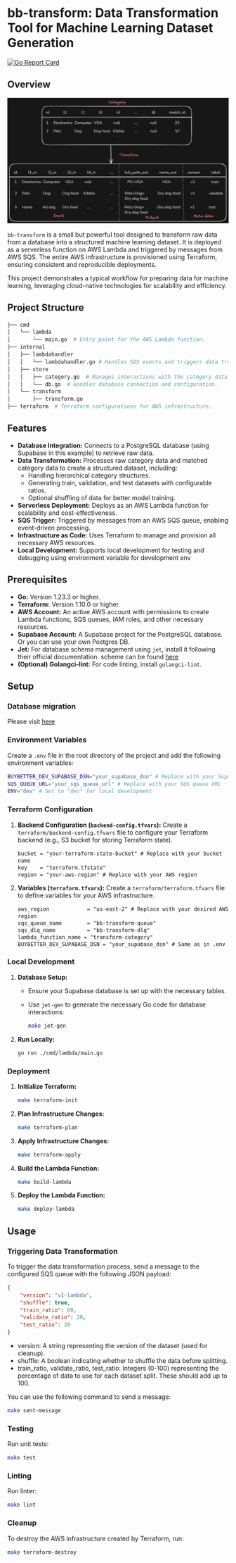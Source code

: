 # bb-transform: Data Transformation Tool for Machine Learning Dataset Generation

[![Go Report Card](https://goreportcard.com/badge/github.com/opplieam/bb-transform)](https://goreportcard.com/report/github.com/opplieam/bb-transform)

## Overview

![diagram](https://raw.githubusercontent.com/opplieam/bb-transform/refs/heads/main/transform.png)

`bb-transform` is a small but powerful tool designed to transform raw data from a database into a structured machine learning dataset. It is deployed as a serverless function on AWS Lambda and triggered by messages from AWS SQS. The entire AWS infrastructure is provisioned using Terraform, ensuring consistent and reproducible deployments.

This project demonstrates a typical workflow for preparing data for machine learning, leveraging cloud-native technologies for scalability and efficiency.

## Project Structure

```bash
├── cmd
│   └── lambda
│       └── main.go  # Entry point for the AWS Lambda function.
├── internal
│   ├── lambdahandler
│   │   └── lambdahandler.go # Handles SQS events and triggers data transformation.
│   ├── store
│   │   ├── category.go  # Manages interactions with the category data in the database.
│   │   └── db.go  # Handles database connection and configuration.
│   └── transform
│       ├── transform.go
├── terraform  # Terraform configurations for AWS infrastructure.
```

## Features

*   **Database Integration:** Connects to a PostgreSQL database (using Supabase in this example) to retrieve raw data.
*   **Data Transformation:** Processes raw category data and matched category data to create a structured dataset, including:
    *   Handling hierarchical category structures.
    *   Generating train, validation, and test datasets with configurable ratios.
    *   Optional shuffling of data for better model training.
*   **Serverless Deployment:** Deploys as an AWS Lambda function for scalability and cost-effectiveness.
*   **SQS Trigger:** Triggered by messages from an AWS SQS queue, enabling event-driven processing.
*   **Infrastructure as Code:** Uses Terraform to manage and provision all necessary AWS resources.
*   **Local Development:** Supports local development for testing and debugging using environment variable for development env

## Prerequisites

*   **Go:** Version 1.23.3 or higher.
*   **Terraform:** Version 1.10.0 or higher.
*   **AWS Account:** An active AWS account with permissions to create Lambda functions, SQS queues, IAM roles, and other necessary resources.
*   **Supabase Account:** A Supabase project for the PostgreSQL database. Or you can use your own Postgres DB. 
*   **Jet:** For database schema management using `jet`, install it following their official documentation. 
scheme can be found [here](https://github.com/opplieam/bb-admin-api/)
*   **(Optional) Golangci-lint:** For code linting, install `golangci-lint`.

## Setup

### Database migration

Please visit [here](https://github.com/opplieam/bb-admin-api/)

### Environment Variables

Create a `.env` file in the root directory of the project and add the following environment variables:
```bash
BUYBETTER_DEV_SUPABASE_DSN="your_supabase_dsn" # Replace with your Supabase DSN
SQS_QUEUE_URL="your_sqs_queue_url" # Replace with your SQS queue URL
ENV="dev" # Set to "dev" for local development
```

### Terraform Configuration

1. **Backend Configuration (`backend-config.tfvars`):**
   Create a `terraform/backend-config.tfvars` file to configure your Terraform backend (e.g., S3 bucket for storing Terraform state).

    ```
    bucket = "your-terraform-state-bucket" # Replace with your bucket name
    key    = "terraform.tfstate"
    region = "your-aws-region" # Replace with your AWS region
    ```

2. **Variables (`terraform.tfvars`):**
   Create a `terraform/terraform.tfvars` file to define variables for your AWS infrastructure.

    ```
    aws_region            = "us-east-2" # Replace with your desired AWS region
    sqs_queue_name        = "bb-transform-queue"
    sqs_dlq_name          = "bb-transform-dlq"
    lambda_function_name = "transform-category"
    BUYBETTER_DEV_SUPABASE_DSN = "your_supabase_dsn" # Same as in .env
    ```

### Local Development

1. **Database Setup:**
    *   Ensure your Supabase database is set up with the necessary tables.
    *   Use `jet-gen` to generate the necessary Go code for database interactions:

        ```bash
        make jet-gen
        ```

2. **Run Locally:**

    ```bash
    go run ./cmd/lambda/main.go
    ```

### Deployment

1. **Initialize Terraform:**

    ```bash
    make terraform-init
    ```

2. **Plan Infrastructure Changes:**

    ```bash
    make terraform-plan
    ```

3. **Apply Infrastructure Changes:**

    ```bash
    make terraform-apply
    ```

4. **Build the Lambda Function:**

    ```bash
    make build-lambda
    ```

5. **Deploy the Lambda Function:**

    ```bash
    make deploy-lambda
    ```

## Usage

### Triggering Data Transformation

To trigger the data transformation process, send a message to the configured SQS queue with the following JSON payload:

```json
{
    "version": "v1-lambda",  
    "shuffle": true,
    "train_ratio": 60,
    "validate_ratio": 20,
    "test_ratio": 20
}

```

- version: A string representing the version of the dataset (used for cleanup).
- shuffle: A boolean indicating whether to shuffle the data before splitting.
- train_ratio, validate_ratio, test_ratio: Integers (0-100) representing the percentage of data to use for each dataset split. These should add up to 100.

You can use the following command to send a message:

```bash 
make sent-message
```

### Testing
Run unit tests:
```bash
make test
```

### Linting
Run linter:
```bash
make lint
```

### Cleanup
To destroy the AWS infrastructure created by Terraform, run:
```bash
make terraform-destroy
```
